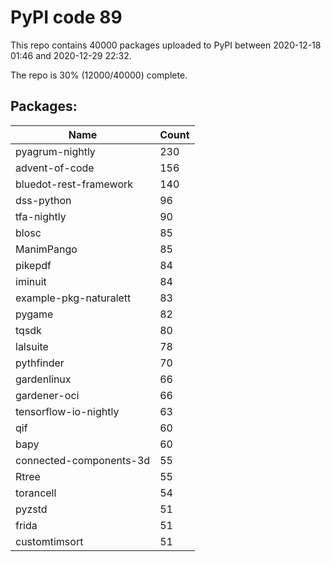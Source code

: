 # PyPI code 89

This repo contains 40000 packages uploaded to PyPI between 
2020-12-18 01:46 and 2020-12-29 22:32.

The repo is 30% (12000/40000) complete.

## Packages:

| Name  | Count |
| ----- | ----- |
| pyagrum-nightly | 230 |
| advent-of-code | 156 |
| bluedot-rest-framework | 140 |
| dss-python | 96 |
| tfa-nightly | 90 |
| blosc | 85 |
| ManimPango | 85 |
| pikepdf | 84 |
| iminuit | 84 |
| example-pkg-naturalett | 83 |
| pygame | 82 |
| tqsdk | 80 |
| lalsuite | 78 |
| pythfinder | 70 |
| gardenlinux | 66 |
| gardener-oci | 66 |
| tensorflow-io-nightly | 63 |
| qif | 60 |
| bapy | 60 |
| connected-components-3d | 55 |
| Rtree | 55 |
| torancell | 54 |
| pyzstd | 51 |
| frida | 51 |
| customtimsort | 51 |


